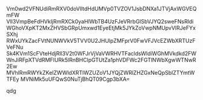 Vm0wd2VFNUdiRmRXV0doVlltdHdUMVp0TVZOV1JsbDNXa1JTVjAxWGVEQmFW
Vll3VmpBeFdHVkljRmRXCk0yaHlWbTB4UzFJeVRrbGlSbVJYQ2sweFNsRldi
WGhoVXpKT2MxZHVSbGRpUmxwd1EyeEtjMk5JYkZoVwpNMUpvVlRJeFYxSXhj
RWxUYkZacFVtNUNWVkV5TVV0U2JHUlpZMFprV0FwVFJVcEZWbXRTUzFVeFNu
Sk4KVm1ScFVteHdjRll3V2t0WFJrVjVaVWRHVTFacldsWldiWGhMVkdkd2FW
WnJiRFpXTVdRMFlURk5lRnBHClpGTUtZa1phVDFWc2FGTlNWbXgwWTNwR2Ew
MVhlRmRWYkZKelZWWldXRTlWZUZoV1JYQjZWRlZHZGxNeQpSblZTYmtWTFEy
MVNiMk5uUFQwS0NuTjBhQT09Cgp3bXA=

qdg